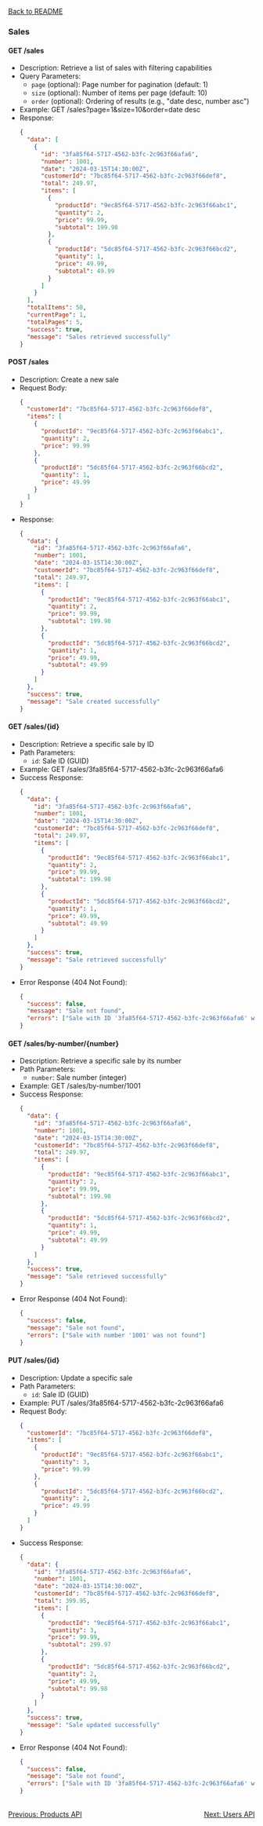 [Back to README](../README.md)

### Sales

#### GET /sales
- Description: Retrieve a list of sales with filtering capabilities
- Query Parameters:
  - `page` (optional): Page number for pagination (default: 1)
  - `size` (optional): Number of items per page (default: 10)
  - `order` (optional): Ordering of results (e.g., "date desc, number asc")
- Example: GET /sales?page=1&size=10&order=date desc
- Response: 
  ```json
  {
    "data": [
      {
        "id": "3fa85f64-5717-4562-b3fc-2c963f66afa6",
        "number": 1001,
        "date": "2024-03-15T14:30:00Z",
        "customerId": "7bc85f64-5717-4562-b3fc-2c963f66def8",
        "total": 249.97,
        "items": [
          {
            "productId": "9ec85f64-5717-4562-b3fc-2c963f66abc1",
            "quantity": 2,
            "price": 99.99,
            "subtotal": 199.98
          },
          {
            "productId": "5dc85f64-5717-4562-b3fc-2c963f66bcd2",
            "quantity": 1,
            "price": 49.99,
            "subtotal": 49.99
          }
        ]
      }
    ],
    "totalItems": 50,
    "currentPage": 1,
    "totalPages": 5,
    "success": true,
    "message": "Sales retrieved successfully"
  }
  ```

#### POST /sales
- Description: Create a new sale
- Request Body:
  ```json
  {
    "customerId": "7bc85f64-5717-4562-b3fc-2c963f66def8",
    "items": [
      {
        "productId": "9ec85f64-5717-4562-b3fc-2c963f66abc1",
        "quantity": 2,
        "price": 99.99
      },
      {
        "productId": "5dc85f64-5717-4562-b3fc-2c963f66bcd2",
        "quantity": 1,
        "price": 49.99
      }
    ]
  }
  ```
- Response: 
  ```json
  {
    "data": {
      "id": "3fa85f64-5717-4562-b3fc-2c963f66afa6",
      "number": 1001,
      "date": "2024-03-15T14:30:00Z",
      "customerId": "7bc85f64-5717-4562-b3fc-2c963f66def8",
      "total": 249.97,
      "items": [
        {
          "productId": "9ec85f64-5717-4562-b3fc-2c963f66abc1",
          "quantity": 2,
          "price": 99.99,
          "subtotal": 199.98
        },
        {
          "productId": "5dc85f64-5717-4562-b3fc-2c963f66bcd2",
          "quantity": 1,
          "price": 49.99,
          "subtotal": 49.99
        }
      ]
    },
    "success": true,
    "message": "Sale created successfully"
  }
  ```

#### GET /sales/{id}
- Description: Retrieve a specific sale by ID
- Path Parameters:
  - `id`: Sale ID (GUID)
- Example: GET /sales/3fa85f64-5717-4562-b3fc-2c963f66afa6
- Success Response: 
  ```json
  {
    "data": {
      "id": "3fa85f64-5717-4562-b3fc-2c963f66afa6",
      "number": 1001,
      "date": "2024-03-15T14:30:00Z",
      "customerId": "7bc85f64-5717-4562-b3fc-2c963f66def8",
      "total": 249.97,
      "items": [
        {
          "productId": "9ec85f64-5717-4562-b3fc-2c963f66abc1",
          "quantity": 2,
          "price": 99.99,
          "subtotal": 199.98
        },
        {
          "productId": "5dc85f64-5717-4562-b3fc-2c963f66bcd2",
          "quantity": 1,
          "price": 49.99,
          "subtotal": 49.99
        }
      ]
    },
    "success": true,
    "message": "Sale retrieved successfully"
  }
  ```
- Error Response (404 Not Found):
  ```json
  {
    "success": false,
    "message": "Sale not found",
    "errors": ["Sale with ID '3fa85f64-5717-4562-b3fc-2c963f66afa6' was not found"]
  }
  ```

#### GET /sales/by-number/{number}
- Description: Retrieve a specific sale by its number
- Path Parameters:
  - `number`: Sale number (integer)
- Example: GET /sales/by-number/1001
- Success Response: 
  ```json
  {
    "data": {
      "id": "3fa85f64-5717-4562-b3fc-2c963f66afa6",
      "number": 1001,
      "date": "2024-03-15T14:30:00Z",
      "customerId": "7bc85f64-5717-4562-b3fc-2c963f66def8",
      "total": 249.97,
      "items": [
        {
          "productId": "9ec85f64-5717-4562-b3fc-2c963f66abc1",
          "quantity": 2,
          "price": 99.99,
          "subtotal": 199.98
        },
        {
          "productId": "5dc85f64-5717-4562-b3fc-2c963f66bcd2",
          "quantity": 1,
          "price": 49.99,
          "subtotal": 49.99
        }
      ]
    },
    "success": true,
    "message": "Sale retrieved successfully"
  }
  ```
- Error Response (404 Not Found):
  ```json
  {
    "success": false,
    "message": "Sale not found",
    "errors": ["Sale with number '1001' was not found"]
  }
  ```

#### PUT /sales/{id}
- Description: Update a specific sale
- Path Parameters:
  - `id`: Sale ID (GUID)
- Example: PUT /sales/3fa85f64-5717-4562-b3fc-2c963f66afa6
- Request Body:
  ```json
  {
    "customerId": "7bc85f64-5717-4562-b3fc-2c963f66def8",
    "items": [
      {
        "productId": "9ec85f64-5717-4562-b3fc-2c963f66abc1",
        "quantity": 3,
        "price": 99.99
      },
      {
        "productId": "5dc85f64-5717-4562-b3fc-2c963f66bcd2",
        "quantity": 2,
        "price": 49.99
      }
    ]
  }
  ```
- Success Response: 
  ```json
  {
    "data": {
      "id": "3fa85f64-5717-4562-b3fc-2c963f66afa6",
      "number": 1001,
      "date": "2024-03-15T14:30:00Z",
      "customerId": "7bc85f64-5717-4562-b3fc-2c963f66def8",
      "total": 399.95,
      "items": [
        {
          "productId": "9ec85f64-5717-4562-b3fc-2c963f66abc1",
          "quantity": 3,
          "price": 99.99,
          "subtotal": 299.97
        },
        {
          "productId": "5dc85f64-5717-4562-b3fc-2c963f66bcd2",
          "quantity": 2,
          "price": 49.99,
          "subtotal": 99.98
        }
      ]
    },
    "success": true,
    "message": "Sale updated successfully"
  }
  ```
- Error Response (404 Not Found):
  ```json
  {
    "success": false,
    "message": "Sale not found",
    "errors": ["Sale with ID '3fa85f64-5717-4562-b3fc-2c963f66afa6' was not found"]
  }
  ```

<br>
<div style="display: flex; justify-content: space-between;">
  <a href="./products-api.md">Previous: Products API</a>
  <a href="./users-api.md">Next: Users API</a>
</div> 